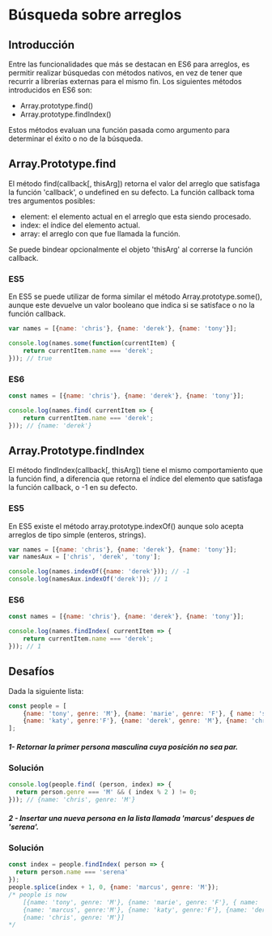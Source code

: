 # Búsqueda sobre arreglos

## Introducción

Entre las funcionalidades que más se destacan en ES6 para arreglos, es permitir realizar búsquedas con métodos nativos, en vez de tener que recurrir a librerías externas para el mismo fin. Los siguientes métodos introducidos en ES6 son:

- Array.prototype.find()
- Array.prototype.findIndex()

Estos métodos evaluan una función pasada como argumento para determinar el éxito o no de la búsqueda.

## Array.Prototype.find
El método find(callback[, thisArg]) retorna el valor del arreglo que satisfaga la función 'callback', o undefined en su defecto.
La función callback toma tres argumentos posibles:
- element: el elemento actual en el arreglo que esta siendo procesado.
- index: el índice del elemento actual.
- array: el arreglo con que fue llamada la función.

Se puede bindear opcionalmente el objeto 'thisArg' al correrse la función callback.

### ES5
En ES5 se puede utilizar de forma similar el método Array.prototype.some(), aunque este devuelve un valor booleano que indica si se satisface o no la función callback.

```javascript
var names = [{name: 'chris'}, {name: 'derek'}, {name: 'tony'}];

console.log(names.some(function(currentItem) {
	return currentItem.name === 'derek';
})); // true

```

### ES6
```javascript
const names = [{name: 'chris'}, {name: 'derek'}, {name: 'tony'}];

console.log(names.find( currentItem => {
	return currentItem.name === 'derek';
})); // {name: 'derek'}

```

## Array.Prototype.findIndex
El método findIndex(callback[, thisArg]) tiene el mismo comportamiento que la función find, a diferencia que retorna el índice del elemento que satisfaga la función callback, o -1 en su defecto.

### ES5
En ES5 existe el método array.prototype.indexOf() aunque solo acepta arreglos de tipo simple (enteros, strings).

```javascript
var names = [{name: 'chris'}, {name: 'derek'}, {name: 'tony'}];
var namesAux = ['chris', 'derek', 'tony'];

console.log(names.indexOf({name: 'derek'})); // -1
console.log(namesAux.indexOf('derek')); // 1
```

### ES6
```javascript
const names = [{name: 'chris'}, {name: 'derek'}, {name: 'tony'}];

console.log(names.findIndex( currentItem => {
	return currentItem.name === 'derek';
})); // 1
```

## Desafíos
Dada la siguiente lista:

```javascript
const people = [
    {name: 'tony', genre: 'M'}, {name: 'marie', genre: 'F'}, { name: 'serena', genre: 'F'},
    {name: 'katy', genre:'F'}, {name: 'derek', genre: 'M'}, {name: 'chris', genre: 'M'}
];
```

##### 1- Retornar la primer persona masculina cuya posición no sea par.

### Solución

```javascript
console.log(people.find( (person, index) => {
  return person.genre === 'M' && ( index % 2 ) != 0;
})); // {name: 'chris', genre: 'M'}
```

##### 2 - Insertar una nueva persona en la lista llamada 'marcus' despues de 'serena'.

### Solución

```javascript
const index = people.findIndex( person => {
  return person.name === 'serena'
});
people.splice(index + 1, 0, {name: 'marcus', genre: 'M'});
/* people is now
	[{name: 'tony', genre: 'M'}, {name: 'marie', genre: 'F'}, { name: 'serena', genre: 'F'},
    {name: 'marcus', genre:'M'}, {name: 'katy', genre:'F'}, {name: 'derek', genre: 'M'},
    {name: 'chris', genre: 'M'}]
*/
```
